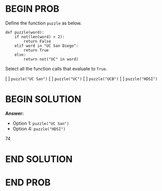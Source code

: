 # BEGIN PROB

Define the function `puzzle` as below.

    def puzzle(word):
        if not(len(word) > 2):
            return False
        elif word in "UC San Diego": 
            return True
        else:
            return not("UC" in word)  

Select all the function calls that evaluate to `True`.

[ ] `puzzle("UC San")`
[ ] `puzzle("UC")`
[ ] `puzzle("UCB")`
[ ] `puzzle("HDSI")`

# BEGIN SOLUTION

**Answer:**

- Option 1: `puzzle("UC San")`
- Option 4: `puzzle("HDSI")`

<average>74</average>

# END SOLUTION

# END PROB